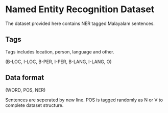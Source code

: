 # Named Entity Recognition Dataset
The dataset provided here contains NER tagged Malayalam sentences.
## Tags
Tags includes location, person, language and other.

(B-LOC, I-LOC, B-PER, I-PER, B-LANG, I-LANG, O)
## Data format  
(WORD, POS, NER)

Sentences are seperated by new line. POS is tagged randomly as N or V to complete dataset structure.
